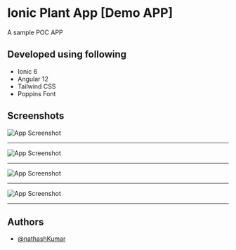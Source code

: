 
# Ionic Plant App [Demo APP]

A sample POC APP

## Developed using following

- Ionic 6
- Angular 12
- Tailwind CSS
- Poppins Font


## Screenshots

![App Screenshot](https://raw.githubusercontent.com/nathash92/ionic-plant-app/master/screenshots/welcome.png)

---

![App Screenshot](https://raw.githubusercontent.com/nathash92/ionic-plant-app/master/screenshots/login.png)

---

![App Screenshot](https://raw.githubusercontent.com/nathash92/ionic-plant-app/master/screenshots/register.png)

---

![App Screenshot](https://raw.githubusercontent.com/nathash92/ionic-plant-app/master/screenshots/home.png)

---

## Authors

- [@nathashKumar](https://www.github.com/nathash92)


